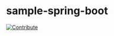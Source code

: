 # sample-spring-boot

[![Contribute](https://www.eclipse.org/che/contribute.svg)](https://che-che.3b3b7f0c4f9247de80e1.eastus.aksapp.io/f?url=https://github.com/desaiRahulS/sample-spring-boot/tree/project)
